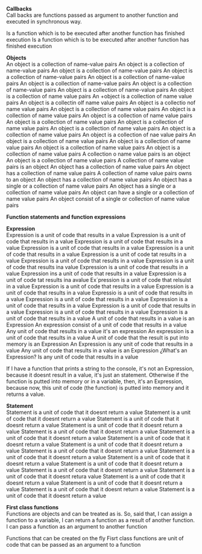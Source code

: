 
**Callbacks** <br>
Call backs are functions passed as argument to another function and executed in
synchronous way.

Is a function which is to be executed after another function has finished execution
Is a function which is to be executed after another function has finished execution

**Objects**<br>
An object is a collection of name-value pairs
An object is a collection of name-value pairs
An object is a collection of name-value pairs
An object is a collection of name-value pairs
An object is a collection of name-value pairs
An object is a collection of name-value pairs
An object is a collection of name-value pairs
An object is a collection of name-value pairs
An object is a collection of name value pairs
An +object is a collection of name value pairs
An object is a collectin olf name value pairs
An object is a collectio nof name value pairs
An object is a collection of name value pairs
An object is a collection of name value pairs
An object is a collection of name value pairs
An object is a collection of name value pairs
An object is a collection of name value pairs
An object is a collection of name value pairs
An object is a collection of name value pairs
An object is a collection of nae value pairs
An object is a collection of name value pairs
An object is a collection of name value pairs
An object is a collection of name value pairs
An object is a collection of name value pairs
A collection o name value pairs is an object
An object is a collection of name value pairs
A collection of name value pairs is an object
An object has a collection of name value pairs
An object has a collection of name value pairs
A collection of name value pairs owns to an object
An object has a collection of name value pairs
An object has a single or a collection of name value pairs
An object has a single or a collection of name value pairs
An object can have a single or a collection of name value pairs
An object consist of a single or collection of name value pairs

**Function statements and function expressions**

**Expression**<br>
Expression is a unit of code that results in a value
Expression is a unit of code that results in a value
Expression is a unit of code that results in a value
Expression is a unit of code that results in a value
Expression is a unit of code that results in a value
Expression is a unit of code tat results in a value
Expression is a unit of code that results in a value
Expression is a unit of code that results ina value
Expression is a unit of code that results in a value
Expression ins a unit of code that results in a value
Expression is a unit of code tat results ina  avalue
Ex´pression is a unit of code that relsulst in a value
Expression is a unit of code that results in a value
Expression is a unit of code that results in a value
Expressio is a unit of code that results in a value
Expression is a unit of code that results in a value
Expression is a unit of code that results in a value
Expression is a unit of code that results in a value
Expression is a unit of code that results in a value
Expression is a unit of code that results in a value
A unit of code that results in a value is an Expression
An expression consist of a unit of code that results in a value
Any unit of code that results in a value it's an expression
An expression is a unit of code that results in a value
A unit of code that the result is put into memory is an Expression
An Expression is any unit of code that results in a value
Any unit of code that results in a value is an Expression
¿What's an Expression? Is any unit of code that results in a value

If I have a function that prints a string to the console, it's not an Expression,
because it doesnt result in a value, it's just an statement. Otherwise if the function
is putted into memory or in a variable, then, it's an Expression, because now, this unit of code (the function) is putted into memory and it returns a value.

**Statement**<br>
Statement is a unit of code that it doesnt return a value
Statement is a unit of code that it doesnt return a value
Statement is a unit of code that it doesnt return a value
Statement is a unit of code that it doesnt return a value
Statement is a unit of code that it doesnt return a value
Statement is a unit of code that it doesnt return a value
Statement is a  unit of code that it doesnt return a  value
Statement is a unit of code that it doesnt return a value
Statement is a unit of code that it doesnt return a value
Statement is a unit of code that it doesnt return a value
Statement is a unit of code that it doesnt return a value
Statement is a unit of code that it doesnt return a value
Statement is a unit of code that it doesnt return a value
Statement is a unit of code that it doesnt retura value
Statement is a unit of code that it doesnt return a value
Statement is a unit of code that it doesnt return a value
Statement is a unit of code that it doesnt return a value
Statement is a unit of code that it doesnt return a value

**First class functions**<br>
Functions are objects and can be treated as is. So, said that,
I can assign a function to a variable, I can return a function as a result of another function. I can pass a function as an argument to another function

Functions that can be created on the fly
Fisrt class functions are unit of code that can be passed as an argument to a function